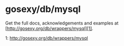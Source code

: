 # gosexy/db/mysql

Get the full docs, acknowledgements and examples at [http://gosexy.org/db/wrappers/mysql][1].

1: http://gosexy.org/db/wrappers/mysql

